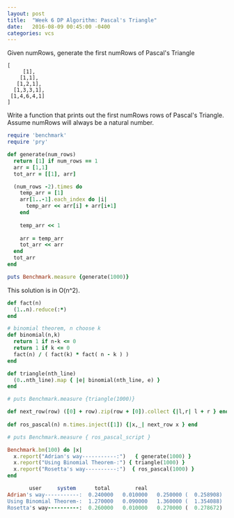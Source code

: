 ```yaml
---
layout: post
title:  "Week 6 DP Algorithm: Pascal's Triangle"
date:   2016-08-09 00:45:00 -0400
categories: vcs
---
```


Given numRows, generate the first numRows of Pascal's Triangle

```
[
     [1],
    [1,1],
   [1,2,1],
  [1,3,3,1],
 [1,4,6,4,1]
]

```

Write a function that prints out the first numRows rows of Pascal's Triangle. Assume numRows will always be a natural number.


```ruby
require 'benchmark'
require 'pry'

def generate(num_rows)
  return [1] if num_rows == 1
  arr = [1,1]
  tot_arr = [[1], arr]

  (num_rows -2).times do
    temp_arr = [1]
    arr[1..-1].each_index do |i|
      temp_arr << arr[i] + arr[i+1]
    end
  
    temp_arr << 1
    
    arr = temp_arr
    tot_arr << arr
  end
  tot_arr
end

puts Benchmark.measure {generate(1000)}
```

This solution is in O(n^2).



```ruby
def fact(n)
  (1..n).reduce(:*)
end

# binomial theorem, n choose k
def binomial(n,k)
  return 1 if n-k <= 0
  return 1 if k <= 0
  fact(n) / ( fact(k) * fact( n - k ) )
end

def triangle(nth_line)
  (0..nth_line).map { |e| binomial(nth_line, e) }
end

# puts Benchmark.measure {triangle(1000)}
```


```ruby
def next_row(row) ([0] + row).zip(row + [0]).collect {|l,r| l + r } end
 
def ros_pascal(n) n.times.inject([1]) {|x,_| next_row x } end

# puts Benchmark.measure { ros_pascal_script }
```


```ruby
Benchmark.bm(100) do |x|
  x.report("Adrian's way-----------:")   { generate(1000) }
  x.report("Using Binomial Theorem-:") { triangle(1000) }
  x.report("Rosetta's way----------:")  { ros_pascal(1000) }
end

       user     system      total        real
Adrian's way-----------:  0.240000   0.010000   0.250000 (  0.258908)
Using Binomial Theorem-:  1.270000   0.090000   1.360000 (  1.354088)
Rosetta's way----------:  0.260000   0.010000   0.270000 (  0.278672)

```

